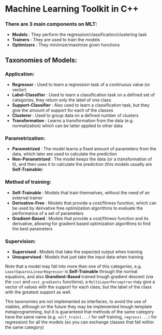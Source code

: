 Machine Learning Toolkit in C++
=============

### There are 3 main components on MLT:

- **Models** : They perform the regression/classification/clustering task
- **Trainers** : They are used to train the models
- **Optimizers** : They minimize/maximize given functions

## Taxonomies of Models:
### Application:
- **Regressor** : Used to learn a regression task of a continuous value (or vector)
- **Label-Classifier** : Used to learn a classification task on a defined set of categories, they return only the label of one class
- **Support-Classifier** : Also used to learn a classification task, but they give the amount of support for each of the classes
- **Clusterer** : Used to group data on a defined number of clusters
- **Transformation** : Learns a transformation from the data (e.g. normalization) which can be latter applied to other data

### Parametrization:
- **Parametrized** : The model learns a fixed amount of parameters from the data, which later are used to calculate the prediction
- **Non-Parametrized** : The model keeps the data (or a transformation of it), and then uses it to calculate the prediction (this models usually are **Self-Trainable**)

### Method of training:
- **Self-Trainable** : Models that train themselves, without the need of an external trainer
- **Derivative-Free** : Models that provide a cost/fitness function, which can be used by derivative free optimization algorithms to evaluate the performance of a set of parameters
- **Gradient-Based** : Models that provide a cost/fitness function and its derivative, allowing for gradient based optimization algorithms to find the best parameters

### Supervision:
- **Supervised** : Models that take the expected output when training
- **Unsupervised** : Models that just take the input data when training

Note that a model may fall into more than one of this categories, e.g. `LeastSquaresLinearRegressor` is **Self-Trainable** through the normal equations, and also **Grandient-Based** trained trough gradient descent (via the `cost` and `cost_gradients` functions); a `MultiLayerPerceptron` may give a vector of values with the support for each class, but the label of the class with the greatest support as well.

This taxonomies are not implemented as interfaces, to avoid the use of vtables, although on the future they may be implemented trough template metaprogramming, but it is guaranteed that methods of the same category have the same name (e.g. `self_train(...)` for self training, `regress(...)` for regression) for all the models (so you can exchange classes that fall within the same category)